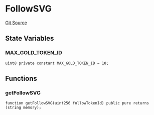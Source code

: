 # FollowSVG
[Git Source](https://github.com/digiv3rse/protocol-contracts/blob/78826068117a4eb9f5d01837d2d88deb72b92ea0/contracts/libraries/svgs/Follow/FollowSVG.sol)


## State Variables
### MAX_GOLD_TOKEN_ID

```solidity
uint8 private constant MAX_GOLD_TOKEN_ID = 10;
```


## Functions
### getFollowSVG


```solidity
function getFollowSVG(uint256 followTokenId) public pure returns (string memory);
```

